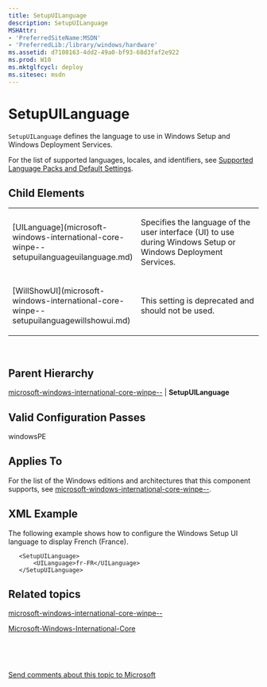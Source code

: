 ```yaml
---
title: SetupUILanguage
description: SetupUILanguage
MSHAttr:
- 'PreferredSiteName:MSDN'
- 'PreferredLib:/library/windows/hardware'
ms.assetid: d7108163-4dd2-49a0-bf93-68d3faf2e922
ms.prod: W10
ms.mktglfcycl: deploy
ms.sitesec: msdn
---
```


# SetupUILanguage


`SetupUILanguage` defines the language to use in Windows Setup and Windows Deployment Services.

For the list of supported languages, locales, and identifiers, see [Supported Language Packs and Default Settings](http://go.microsoft.com/fwlink/p/?linkid=200317).

## Child Elements


<table>
<colgroup>
<col width="50%" />
<col width="50%" />
</colgroup>
<tbody>
<tr class="odd">
<td><p>[UILanguage](microsoft-windows-international-core-winpe--setupuilanguageuilanguage.md)</p></td>
<td><p>Specifies the language of the user interface (UI) to use during Windows Setup or Windows Deployment Services.</p></td>
</tr>
<tr class="even">
<td><p>[WillShowUI](microsoft-windows-international-core-winpe--setupuilanguagewillshowui.md)</p></td>
<td><p>This setting is deprecated and should not be used.</p></td>
</tr>
</tbody>
</table>

 

## Parent Hierarchy


[microsoft-windows-international-core-winpe--](microsoft-windows-international-core-winpe--.md) | **SetupUILanguage**

## Valid Configuration Passes


windowsPE

## Applies To


For the list of the Windows editions and architectures that this component supports, see [microsoft-windows-international-core-winpe--](microsoft-windows-international-core-winpe---win7-microsoft-windows-international-core-winpe--.md).

## XML Example


The following example shows how to configure the Windows Setup UI language to display French (France).

``` syntax
   <SetupUILanguage>
       <UILanguage>fr-FR</UILanguage>
   </SetupUILanguage>
```

## Related topics


[microsoft-windows-international-core-winpe--](microsoft-windows-international-core-winpe--.md)

[Microsoft-Windows-International-Core](microsoft-windows-international-core.md)

 

 

[Send comments about this topic to Microsoft](mailto:wsddocfb@microsoft.com?subject=Documentation%20feedback%20%5Bp_unattend\p_unattend%5D:%20SetupUILanguage%20%20RELEASE:%20%2810/3/2016%29&body=%0A%0APRIVACY%20STATEMENT%0A%0AWe%20use%20your%20feedback%20to%20improve%20the%20documentation.%20We%20don't%20use%20your%20email%20address%20for%20any%20other%20purpose,%20and%20we'll%20remove%20your%20email%20address%20from%20our%20system%20after%20the%20issue%20that%20you're%20reporting%20is%20fixed.%20While%20we're%20working%20to%20fix%20this%20issue,%20we%20might%20send%20you%20an%20email%20message%20to%20ask%20for%20more%20info.%20Later,%20we%20might%20also%20send%20you%20an%20email%20message%20to%20let%20you%20know%20that%20we've%20addressed%20your%20feedback.%0A%0AFor%20more%20info%20about%20Microsoft's%20privacy%20policy,%20see%20http://privacy.microsoft.com/default.aspx. "Send comments about this topic to Microsoft")





